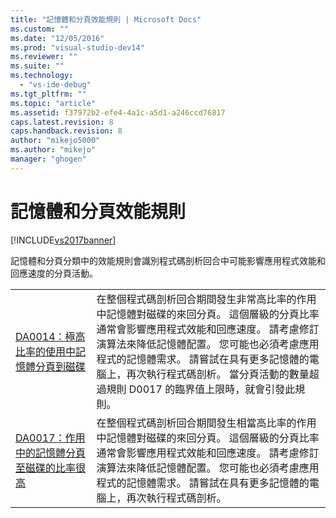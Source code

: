 ```yaml
---
title: "記憶體和分頁效能規則 | Microsoft Docs"
ms.custom: ""
ms.date: "12/05/2016"
ms.prod: "visual-studio-dev14"
ms.reviewer: ""
ms.suite: ""
ms.technology: 
  - "vs-ide-debug"
ms.tgt_pltfrm: ""
ms.topic: "article"
ms.assetid: f37972b2-efe4-4a1c-a5d1-a246ccd76817
caps.latest.revision: 8
caps.handback.revision: 8
author: "mikejo5000"
ms.author: "mikejo"
manager: "ghogen"
---
```

# 記憶體和分頁效能規則
[!INCLUDE[vs2017banner](../code-quality/includes/vs2017banner.md)]

記憶體和分頁分類中的效能規則會識別程式碼剖析回合中可能影響應用程式效能和回應速度的分頁活動。  
  
|||  
|-|-|  
|[DA0014：極高比率的使用中記憶體分頁到磁碟](../Topic/DA0014:%20Extremely%20high%20rates%20of%20paging%20active%20memory%20to%20disk.md)|在整個程式碼剖析回合期間發生非常高比率的作用中記憶體對磁碟的來回分頁。  這個層級的分頁比率通常會影響應用程式效能和回應速度。  請考慮修訂演算法來降低記憶體配置。  您可能也必須考慮應用程式的記憶體需求。  請嘗試在具有更多記憶體的電腦上，再次執行程式碼剖析。  當分頁活動的數量超過規則 D0017 的臨界值上限時，就會引發此規則。|  
|[DA0017：作用中的記憶體分頁至磁碟的比率很高](../profiling/da0017-high-rates-of-paging-active-memory-to-disk.md)|在整個程式碼剖析回合期間發生相當高比率的作用中記憶體對磁碟的來回分頁。  這個層級的分頁比率通常會影響應用程式效能和回應速度。  請考慮修訂演算法來降低記憶體配置。  您可能也必須考慮應用程式的記憶體需求。  請嘗試在具有更多記憶體的電腦上，再次執行程式碼剖析。|